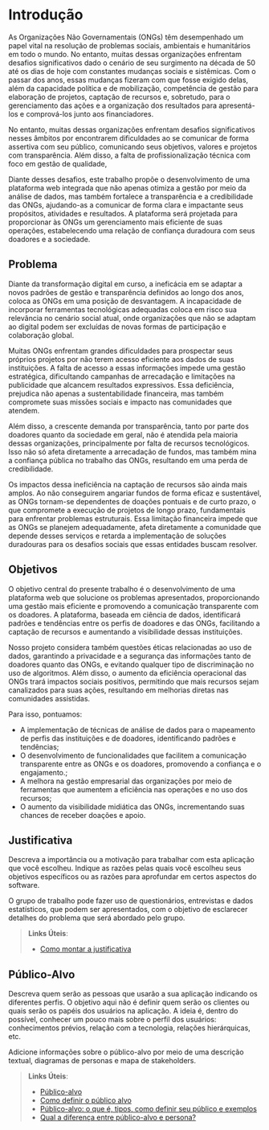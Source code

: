 # Introdução

As Organizações Não Governamentais (ONGs) têm desempenhado um papel vital na resolução de problemas sociais, ambientais e humanitários em todo o mundo. No entanto, muitas dessas organizações enfrentam desafios significativos dado o cenário de seu surgimento na década de 50 até os dias de hoje com constantes mudanças sociais e sistêmicas. Com o passar dos anos, essas mudanças fizeram com que fosse exigido delas, além da capacidade política e de mobilização, competência de gestão para elaboração de projetos, captação de recursos e, sobretudo, para o gerenciamento das ações e a organização dos resultados para apresentá-los e comprová-los junto aos financiadores.

No entanto, muitas dessas organizações enfrentam desafios significativos nesses âmbitos por encontrarem dificuldades ao se comunicar de forma assertiva com seu público, comunicando seus objetivos, valores e projetos com transparência. Além disso, a falta de profissionalização técnica com foco em gestão de qualidade,

Diante desses desafios, este trabalho propõe o desenvolvimento de uma plataforma web integrada que não apenas otimiza a gestão por meio da análise de dados, mas também fortalece a transparência e a credibilidade das ONGs, ajudando-as a comunicar de forma clara e impactante seus propósitos, atividades e resultados. A plataforma será projetada para proporcionar às ONGs um gerenciamento mais eficiente de suas operações, estabelecendo uma relação de confiança duradoura com seus doadores e a sociedade.


## Problema

Diante da transformação digital em curso, a ineficácia em se adaptar a novos padrões de gestão e transparência definidos ao longo dos anos, coloca as ONGs em uma posição de desvantagem. A incapacidade de incorporar ferramentas tecnológicas adequadas coloca em risco sua relevância no cenário social atual, onde organizações que não se adaptam ao digital podem ser excluídas de novas formas de participação e colaboração global.

Muitas ONGs enfrentam grandes dificuldades para prospectar seus próprios projetos por não terem acesso eficiente aos dados de suas instituições. A falta de acesso a essas informações impede uma gestão estratégica, dificultando campanhas de arrecadação e limitações na publicidade que alcancem resultados expressivos. Essa deficiência, prejudica não apenas a sustentabilidade financeira, mas também compromete suas missões sociais e impacto nas comunidades que atendem.

Além disso, a crescente demanda por transparência, tanto por parte dos doadores quanto da sociedade em geral, não é atendida pela maioria dessas organizações, principalmente por falta de recursos tecnológicos. Isso não só afeta diretamente a arrecadação de fundos, mas também mina a confiança pública no trabalho das ONGs, resultando em uma perda de credibilidade.

Os impactos dessa ineficiência na captação de recursos são ainda mais amplos. Ao não conseguirem angariar fundos de forma eficaz e sustentável, as ONGs tornam-se dependentes de doações pontuais e de curto prazo, o que compromete a execução de projetos de longo prazo, fundamentais para enfrentar problemas estruturais. Essa limitação financeira impede que as ONGs se planejem adequadamente, afeta diretamente a comunidade que depende desses serviços e retarda a implementação de soluções duradouras para os desafios sociais que essas entidades buscam resolver.



## Objetivos

O objetivo central do presente trabalho é o desenvolvimento de uma plataforma web que solucione os problemas apresentados, proporcionando uma gestão mais eficiente e promovendo a comunicação transparente com os doadores. A plataforma, baseada em ciência de dados, identificará padrões e tendências entre os perfis de doadores e das ONGs, facilitando a captação de recursos e aumentando a visibilidade dessas instituições.

Nosso projeto considera também questões éticas relacionadas ao uso de dados, garantindo a privacidade e a segurança das informações tanto de doadores quanto das ONGs, e evitando qualquer tipo de discriminação no uso de algoritmos. Além disso, o aumento da eficiência operacional das ONGs trará impactos sociais positivos, permitindo que mais recursos sejam canalizados para suas ações, resultando em melhorias diretas nas comunidades assistidas.

Para isso, pontuamos:
- A implementação de técnicas de análise de dados para o mapeamento de perfis das instituições e de doadores, identificando padrões e tendências;
- O desenvolvimento de funcionalidades que facilitem a comunicação transparente entre as ONGs e os doadores, promovendo a confiança e o engajamento.;
- A melhora na gestão empresarial das organizações por meio de ferramentas que aumentem a eficiência nas operações e no uso dos recursos;
- O aumento da visibilidade midiática das ONGs, incrementando suas chances de receber doações e apoio.


## Justificativa

Descreva a importância ou a motivação para trabalhar com esta aplicação que você escolheu. Indique as razões pelas quais você escolheu seus objetivos específicos ou as razões para aprofundar em certos aspectos do software.

O grupo de trabalho pode fazer uso de questionários, entrevistas e dados estatísticos, que podem ser apresentados, com o objetivo de esclarecer detalhes do problema que será abordado pelo grupo.

> **Links Úteis**:
>
> - [Como montar a justificativa](https://guiadamonografia.com.br/como-montar-justificativa-do-tcc/)

## Público-Alvo

Descreva quem serão as pessoas que usarão a sua aplicação indicando os diferentes perfis. O objetivo aqui não é definir quem serão os clientes ou quais serão os papéis dos usuários na aplicação. A ideia é, dentro do possível, conhecer um pouco mais sobre o perfil dos usuários: conhecimentos prévios, relação com a tecnologia, relações
hierárquicas, etc.

Adicione informações sobre o público-alvo por meio de uma descrição textual, diagramas de personas e mapa de stakeholders.

> **Links Úteis**:
>
> - [Público-alvo](https://blog.hotmart.com/pt-br/publico-alvo/)
> - [Como definir o público alvo](https://exame.com/pme/5-dicas-essenciais-para-definir-o-publico-alvo-do-seu-negocio/)
> - [Público-alvo: o que é, tipos, como definir seu público e exemplos](https://klickpages.com.br/blog/publico-alvo-o-que-e/)
> - [Qual a diferença entre público-alvo e persona?](https://rockcontent.com/blog/diferenca-publico-alvo-e-persona/)
